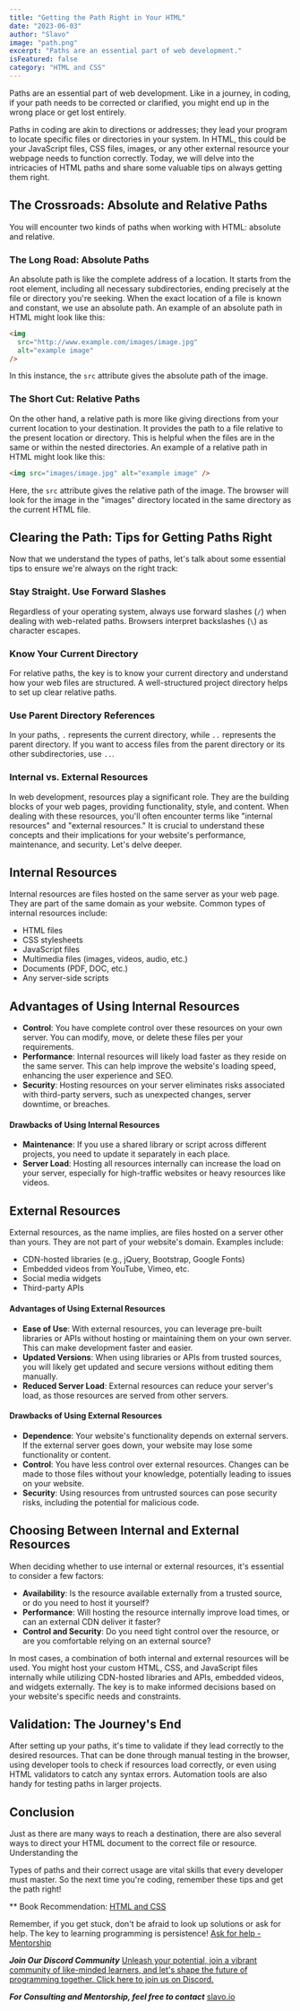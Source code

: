 ```yaml
---
title: "Getting the Path Right in Your HTML"
date: "2023-06-03"
author: "Slavo"
image: "path.png"
excerpt: "Paths are an essential part of web development."
isFeatured: false
category: "HTML and CSS"
---
```


Paths are an essential part of web development. Like in a journey, in coding, if your path needs to be corrected or clarified, you might end up in the wrong place or get lost entirely.

Paths in coding are akin to directions or addresses; they lead your program to locate specific files or directories in your system. In HTML, this could be your JavaScript files, CSS files, images, or any other external resource your webpage needs to function correctly. Today, we will delve into the intricacies of HTML paths and share some valuable tips on always getting them right.

## The Crossroads: Absolute and Relative Paths

You will encounter two kinds of paths when working with HTML: absolute and relative.

### The Long Road: Absolute Paths

An absolute path is like the complete address of a location. It starts from the root element, including all necessary subdirectories, ending precisely at the file or directory you're seeking. When the exact location of a file is known and constant, we use an absolute path. An example of an absolute path in HTML might look like this:

```html
<img
  src="http://www.example.com/images/image.jpg"
  alt="example image"
/>
```

In this instance, the `src` attribute gives the absolute path of the image.

### The Short Cut: Relative Paths

On the other hand, a relative path is more like giving directions from your current location to your destination. It provides the path to a file relative to the present location or directory. This is helpful when the files are in the same or within the nested directories. An example of a relative path in HTML might look like this:

```html
<img src="images/image.jpg" alt="example image" />
```

Here, the `src` attribute gives the relative path of the image. The browser will look for the image in the "images" directory located in the same directory as the current HTML file.

## Clearing the Path: Tips for Getting Paths Right

Now that we understand the types of paths, let's talk about some essential tips to ensure we're always on the right track:

### Stay Straight. Use Forward Slashes

Regardless of your operating system, always use forward slashes (`/`) when dealing with web-related paths. Browsers interpret backslashes (`\`) as character escapes.

### Know Your Current Directory

For relative paths, the key is to know your current directory and understand how your web files are structured. A well-structured project directory helps to set up clear relative paths.

### Use Parent Directory References

In your paths, `.` represents the current directory, while `..` represents the parent directory. If you want to access files from the parent directory or its other subdirectories, use `..`.

### Internal vs. External Resources

In web development, resources play a significant role. They are the building blocks of your web pages, providing functionality, style, and content. When dealing with these resources, you'll often encounter terms like "internal resources" and "external resources." It is crucial to understand these concepts and their implications for your website's performance, maintenance, and security. Let's delve deeper.

## Internal Resources

Internal resources are files hosted on the same server as your web page. They are part of the same domain as your website. Common types of internal resources include:

- HTML files
- CSS stylesheets
- JavaScript files
- Multimedia files (images, videos, audio, etc.)
- Documents (PDF, DOC, etc.)
- Any server-side scripts

## Advantages of Using Internal Resources

- **Control**: You have complete control over these resources on your own server. You can modify, move, or delete these files per your requirements.
- **Performance**: Internal resources will likely load faster as they reside on the same server. This can help improve the website's loading speed, enhancing the user experience and SEO.
- **Security**: Hosting resources on your server eliminates risks associated with third-party servers, such as unexpected changes, server downtime, or breaches.

#### Drawbacks of Using Internal Resources

- **Maintenance**: If you use a shared library or script across different projects, you need to update it separately in each place.
- **Server Load**: Hosting all resources internally can increase the load on your server, especially for high-traffic websites or heavy resources like videos.

## External Resources

External resources, as the name implies, are files hosted on a server other than yours. They are not part of your website's domain. Examples include:

- CDN-hosted libraries (e.g., jQuery, Bootstrap, Google Fonts)
- Embedded videos from YouTube, Vimeo, etc.
- Social media widgets
- Third-party APIs

#### Advantages of Using External Resources

- **Ease of Use**: With external resources, you can leverage pre-built libraries or APIs without hosting or maintaining them on your own server. This can make development faster and easier.
- **Updated Versions**: When using libraries or APIs from trusted sources, you will likely get updated and secure versions without editing them manually.
- **Reduced Server Load**: External resources can reduce your server's load, as those resources are served from other servers.

#### Drawbacks of Using External Resources

- **Dependence**: Your website's functionality depends on external servers. If the external server goes down, your website may lose some functionality or content.
- **Control**: You have less control over external resources. Changes can be made to those files without your knowledge, potentially leading to issues on your website.
- **Security**: Using resources from untrusted sources can pose security risks, including the potential for malicious code.

## Choosing Between Internal and External Resources

When deciding whether to use internal or external resources, it's essential to consider a few factors:

- **Availability**: Is the resource available externally from a trusted source, or do you need to host it yourself?
- **Performance**: Will hosting the resource internally improve load times, or can an external CDN deliver it faster?
- **Control and Security**: Do you need tight control over the resource, or are you comfortable relying on an external source?

In most cases, a combination of both internal and external resources will be used. You might host your custom HTML, CSS, and JavaScript files internally while utilizing CDN-hosted libraries and APIs, embedded videos, and widgets externally. The key is to make informed decisions based on your website's specific needs and constraints.

## Validation: The Journey's End

After setting up your paths, it's time to validate if they lead correctly to the desired resources. That can be done through manual testing in the browser, using developer tools to check if resources load correctly, or even using HTML validators to catch any syntax errors. Automation tools are also handy for testing paths in larger projects.

## Conclusion

Just as there are many ways to reach a destination, there are also several ways to direct your HTML document to the correct file or resource. Understanding the

Types of paths and their correct usage are vital skills that every developer must master. So the next time you're coding, remember these tips and get the path right!

\*\* Book Recommendation: [HTML and CSS](https://amzn.to/3BaeO7d)

Remember, if you get stuck, don't be afraid to look up solutions or ask for help. The key to learning programming is persistence! [Ask for help - Mentorship](/contact)

**_Join Our Discord Community_** [Unleash your potential, join a vibrant community of like-minded learners, and let's shape the future of programming together. Click here to join us on Discord.](https://discord.gg/9zvxqj4w)

**_For Consulting and Mentorship, feel free to contact_** [slavo.io](/contact)
